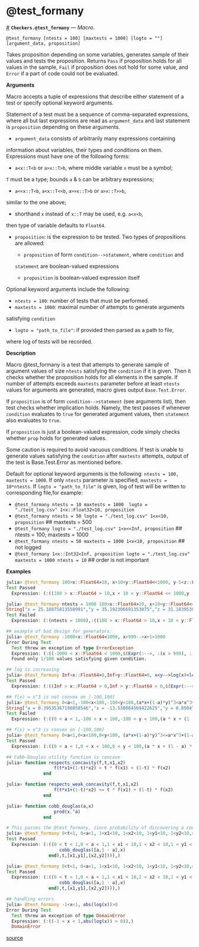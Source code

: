 
<a id='@test_formany-1'></a>

# @test_formany

<a id='Checkers.@test_formany' href='#Checkers.@test_formany'>#</a>
**`Checkers.@test_formany`** &mdash; *Macro*.



```
@test_formany [ntests = 100] [maxtests = 1000] [logto = ""] [argument_data, proposition]
```

Takes proposition depending on some variables, generates sample of their values and tests the proposition. Returns `Pass` if proposition holds for all values in the sample, `Fail` if proposition does not hold for some value, and `Error` if a part of code could not be evaluated.

**Arguments**

Macro accepts a tuple of expressions that describe either statement of a test or specify optional keyword arguments.

Statement of a test must be a sequence of comma-separated expressions, where all but last expressions are read as `argument_data` and last statement is `proposition` depending on these arguments.

  * `argument_data` consists of arbitrarily many expressions containing

information about variables, their types and conditions on them. Expressions must have one of the following forms:

  * `a<x::T<b` or `a>x::T>b`, where middle variable `x` must be a symbol;

`T`  must be a type; bounds `a` & `b` can be arbitrary expressions;

  * `a<<x::T<b`, `a<x::T<<b`, `a>>x::T>b` or `a>x::T>>b`,

similar to the one above;

  * shorthand `x` instead of `x::T` may be used, e.g. `a<x<b`,

then type of variable defaults to `Float64`.

  * `proposition`: is the expression to be tested. Two types of propositions are allowed:

      * `proposition` of form `condition-->statement`, where `condition` and

    `statement` are boolean-valued expressions

      * `proposition` is boolean-valued expression itself

Optional keyword arguments include the following:

  * `ntests = 100`: number of tests that must be performed.
  * `maxtests = 1000`: maximal number of attempts to generate arguments

satisfying `condition`

  * `logto = "path_to_file"`: if provided then parsed as a path to file,

where log of tests will be recorded.

**Description**

Macro @test_formany is a test that attempts to generate sample of argument values of size `ntests` satisfying the `condition` if it is given. Then it checks whether the proposition holds for all elements in the sample. If number of attempts exceeds `maxtests` parameter before at least `ntests` values for arguments are generated, macro gives output `Base.Test.Error`.

If `proposition` is of form `condition-->statement` (see arguments list), then test checks whether implication holds. Namely, the test passes if whenever `condition` evaluates to `true` for generated argument values, then `statement` also evaluates to `true`.

If `proposition` is just a boolean-valued expression, code simply checks whether `prop` holds for generated values.

Some caution is required to avoid vacuous conditions. If test is unable to generate values satisfying the `condition` after `maxtests` attempts, output of the test is Base.Test.Error as mentioned before.

Default for optional keyword arguments is the following: `ntests = 100, maxtests = 1000`. If only `ntests` parameter is specified, `maxtests = 10*ntests`. If `logto = "path_to_file"` is given, log of test will be written to corresponding file,for example:

  * `@test_formany ntests = 10 maxtests = 1000  logto =  "./test_log.csv" 1<x::Float32<10, proposition`
  * `@test_formany ntests = 50 logto = "./test_log.csv" 1<x<10, proposition` ## maxtests = 500
  * `@test_formany logto = "./test_log.csv" 1<x<<Inf, proposition` ## ntests = 100; maxtests = 1000
  * `@test_formany ntests = 50 maxtests = 1000 1<x<10, proposition` ## not logged
  * `@test_formany 1<x::Int32<Inf, proposition logto = "./test_log.csv" maxtests = 1000 ntests = 10` ## order is not important

**Examples**

```julia
julia> @test_formany 100>x::Float64>10, x+10<y::Float64<<1000, y-5<z::Float64<Inf, z>x+5
Test Passed
  Expression: (:((100 > x::Float64 > 10,x + 10 < y::Float64 << 1000,y - 5 < z::Float64 < Inf,z > x + 5)),)

julia> @test_formany ntests = 1000 100>x::Float64>10, x+10<y::Float64<<1000, y-5<z::Float64<Inf, z>x+6
String["x = 25.18875813550991","y = 35.192306691353075","z = 31.183953098939906"]
Test Failed
  Expression: (:(ntests = 1000),:((100 > x::Float64 > 10,x + 10 < y::Float64 << 1000,y - 5 < z::Float64 < Inf,z > x + 6)))

## example of bad design for generators:
julia> @test_formany -1000<x::Float64<1000, x>999-->x+1>1000
Error During Test
  Test threw an exception of type ErrorException
  Expression: (:((-1000 < x::Float64 < 1000,$(Expr(:-->, :(x > 999), :(x + 1 > 1000))))),)
  Found only 1/100 values satisfying given condition.

## log is increasing
julia> @test_formany Inf>x::Float64>0,Inf>y::Float64>0, x<y-->log(x)<log(y) ntests = 1000
Test Passed
  Expression: (:((Inf > x::Float64 > 0,Inf > y::Float64 > 0,$(Expr(:-->, :(x < y), :(log(x) < log(y)))))),:(ntests = 1000))

## f(x) = x^3 is not convex on [-100,100]
julia> @test_formany 0<a<1,-100<x<100,-100<y<100,(a*x+(1-a)*y)^3<a*x^3+(1-a)*y^3
String["a = 0.39535367198058546","x = -13.538004569422625","y = 0.8504731053549079"]
Test Failed
  Expression: (:((0 < a < 1,-100 < x < 100,-100 < y < 100,(a * x + (1 - a) * y) ^ 3 < a * x ^ 3 + (1 - a) * y ^ 3)),)

## f(x) = x^3 is convex on [-100,100]
julia> @test_formany 0<a<1,0<x<100,0<y<100, (a*x+(1-a)*y)^3<=a*x^3+(1-a)*y^3
Test Passed
  Expression: (:((0 < a < 1,0 < x < 100,0 < y < 100,(a * x + (1 - a) * y) ^ 3 <= a * x ^ 3 + (1 - a) * y ^ 3)),)

## Cobb-Douglas utility function is concave
julia> function respects_concavity(f,t,x1,x2)
                  f(t*x1+(1-t)*x2) > t * f(x1) + (1-t) * f(x2)
              end

julia> function respects_weak_concavity(f,t,x1,x2)
                  f(t*x1+(1-t)*x2) >= t * f(x1) + (1-t) * f(x2)
              end

julia> function cobb_douglas(a,x)
                  prod(x.^a)
              end

# This passes the @test_formany, since probability of discovering a counter-example with a = .5 is zero.
julia> @test_formany 0<t<1, 0<a<1, 1<x1<10, 1<x2<10, 1<y1<10, 1<y2<10,respects_concavity(x -> cobb_douglas([a,1-a],x),t,[x1,y1],[x2,y2])
Test Passed
  Expression: (:((0 < t < 1,0 < a < 1,1 < x1 < 10,1 < x2 < 10,1 < y1 < 10,1 < y2 < 10,respects_concavity((x->begin  # REPL[5], line 1:
                    cobb_douglas([a,1 - a],x)
                end),t,[x1,y1],[x2,y2]))),)

julia> @test_formany 0<t<1, 0<a<1, 1<x1<10, 1<x2<10, 1<y1<10, 1<y2<10,respects_weak_concavity(x -> cobb_douglas([a,1-a],x),t,[x1,y1],[x2,y2])
Test Passed
  Expression: (:((0 < t < 1,0 < a < 1,1 < x1 < 10,1 < x2 < 10,1 < y1 < 10,1 < y2 < 10,respects_weak_concavity((x->begin  # REPL[6], line 1:
                    cobb_douglas([a,1 - a],x)
                end),t,[x1,y1],[x2,y2]))),)

## handling errors
julia> @test_formany -1<x<1, abs(log(x))>0
Error During Test
  Test threw an exception of type DomainError
  Expression: (:((-1 < x < 1,abs(log(x)) > 0)),)
  DomainError
```


<a target='_blank' href='https://github.com/pkalikman/Checkers.jl/tree/f5b596a843039997e2852cb6148188cab23992ac/src/./test-formany.jl#L1-L142' class='documenter-source'>source</a><br>

